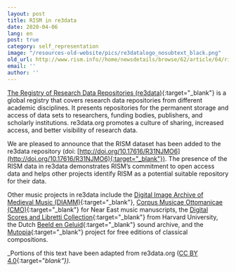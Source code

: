 ```yaml
---
layout: post
title: RISM in re3data
date: 2020-04-06
lang: en
post: true
category: self_representation
image: "/resources-old-website/pics/re3datalogo_nosubtext_black.png"
old_url: http://www.rism.info//home/newsdetails/browse/62/article/64/rism-in-re3data.html
email: ''
author: ''
---
```


[The Registry of Research Data Repositories (re3data)](https://www.re3data.org/about){:target="_blank"} is a global registry that covers research data repositories from different academic disciplines. It presents repositories for the permanent storage and access of data sets to researchers, funding bodies, publishers, and scholarly institutions. re3data.org promotes a culture of sharing, increased access, and better visibility of research data.

We are pleased to announce that the RISM dataset has been added to the re3data repository (doi: [http://doi.org/10.17616/R31NJMO6](http://doi.org/10.17616/R31NJMO6){:target="_blank"}). The presence of the RISM data in re3data demonstrates RISM’s commitment to open access data and helps other projects identify RISM as a potential suitable repository for their data.

Other music projects in re3data include the [Digital Image Archive of Medieval Music (DIAMM)](http://doi.org/10.17616/R3RR6G){:target="_blank"}, [Corpus Musicae Ottomanicae (CMO)](http://doi.org/10.17616/R31NJMJV){:target="_blank"} for Near East music manuscripts, the [Digital Scores and Libretti Collection](http://doi.org/10.17616/R3VC9R){:target="_blank"} from Harvard University, the Dutch [Beeld en Geluid](http://doi.org/10.17616/R3FD1B){:target="_blank"} sound archive, and the [Mutopia](http://doi.org/10.17616/R33P6W){:target="_blank"} project for free editions of classical compositions.

_Portions of this text have been adapted from re3data.org ([CC BY 4.0](https://creativecommons.org/licenses/by/4.0/){:target="_blank"})._


